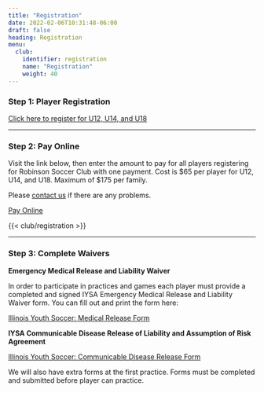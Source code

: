 ```yaml
---
title: "Registration"
date: 2022-02-06T10:31:48-06:00
draft: false
heading: Registration
menu:
  club:
    identifier: registration
    name: "Registration"
    weight: 40
---
```

### Step 1: Player Registration

[Click here to register for U12, U14, and U18](https://docs.google.com/forms/d/1acCtXPME0oO-pblii8u2UJmDLbMoO3D_AKifIt9JQk0/edit)

---

### Step 2: Pay Online

Visit the link below, then enter the amount to pay for all players registering for Robinson Soccer Club with one payment.  Cost is $65 per player for U12, U14, and U18.  Maximum of $175 per family.

Please [contact us](/club/contact/) if there are any problems.

[Pay Online](https://buy.stripe.com/7sIbKH7Sl9yv9sA000)

{{< club/registration >}}

---

### Step 3: Complete Waivers

**Emergency Medical Release and Liability Waiver**

In order to participate in practices and games each player must provide a completed and signed IYSA Emergency Medical Release and Liability Waiver form.  You can fill out and print the form here:

[Illinois Youth Soccer: Medical Release Form](http://www.illinoisyouthsoccer.org/_files/forms/Medical%20Release%20Form.pdf)

**IYSA Communicable Disease Release of Liability and Assumption of Risk Agreement**

[Illinois Youth Soccer: Communicable Disease Release Form](https://illinoisyouthsoccer.demosphere-secure.com/_files/forms/covid-19-resources/COVID-19%20WAIVER.pdf)

We will also have extra forms at the first practice.  Forms must be completed and submitted before player can practice.
